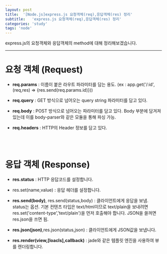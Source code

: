 ```yaml
---
layout: post
title:  '[Node.js]express.js 요청객체(req),응답객체(res) 정리'
subtitle:   'express.js 요청객체(req),응답객체(res) 정리'
categories: 'study'
tags: 'node'
---
```


express.js의 요청객체와 응답객체의 method에 대해 정리해보겠습니다.

---

# 요청 객체 (Request)

* **req.params** : 이름이 붙은 라우트 파라미터를 담는 용도. (ex : app.get('/:id',(req,res) => {res.send(req.params.id)}))

* **req.query** : GET 방식으로 넘어오는 query string 파라미터를 담고 있다.

* **req.body** : POST 방식으로 넘어오는 파라미터를 담고 있다. Body 부분에 담겨져 있는데 이를 body-parser와 같은 모듈을 통해 파싱 가능.

* **req.headers** : HTTP의 Header 정보를 담고 있다.

<br>
<br>

# 응답 객체 (Response)

* **res.status** : HTTP 응답코드를 설정합니다. 

* res.set(name,value) : 응답 헤더를 설정합니다.

* **res.send(body)**, res.send(status,body) : 클라이언트에게 응답을 보냄. status는 옵션. 기본 컨텐츠 타입은 text/html이므로 text/plain을 보내려면 res.set('content-type','text/plain')을 먼저 호출해야 합니다. JSON을 쓸꺼면 res.json을 쓰면 됨.

* **res.json(json)**,res.json(status,json) : 클라이언트에게 JSON값을 보냅니다.

* **res.render(view,[loacls],callback)** : jade와 같은 템플릿 엔진을 사용하여 뷰를 렌더링합니다. 